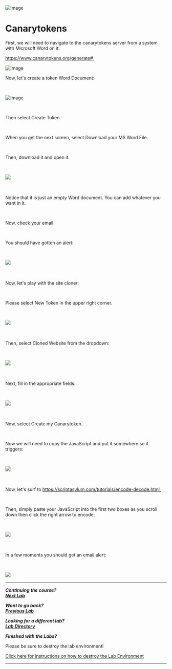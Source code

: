 ![image](https://github.com/user-attachments/assets/068fae26-6e8f-402f-ad69-63a4e6a1f59e)
 

# Canarytokens 


First, we will need to navigate to the canarytokens server from a system with Microsoft Word on it: 

https://www.canarytokens.org/generate# 

![image](https://github.com/user-attachments/assets/7ca0b2ac-9072-4336-9ea8-347797f9b74d)



Now, let's create a token Word Document: 


  

![image](https://github.com/user-attachments/assets/ce30b266-57d9-4f8b-8dc2-82783a7a3599)


  

Then select Create Token. 

  

When you get the next screen, select Download your MS Word File.  

  

Then, download it and open it. 

  

![](attachment/Clipboard_2021-03-12-10-03-10.png) 

  

Notice that it is just an empty Word document. You can add whatever you want in it. 

  

Now, check your email. 

  

You should have gotten an alert: 

  

![](attachment/Clipboard_2021-03-12-10-04-16.png) 

  

Now, let's play with the site cloner: 

  

Please select New Token in the upper right corner. 

  

![](attachment/Clipboard_2021-03-12-10-07-48.png) 

  

Then, select Cloned Website from the dropdown: 

  

![](attachment/Clipboard_2021-03-12-10-08-21.png) 

  

Next, fill in the appropriate fields: 

  

![](attachment/Clipboard_2021-03-12-10-09-19.png) 

  

Now, select Create my Canarytoken. 

  

Now we will need to copy the JavaScript and put it somewhere so it triggers: 

  

![](attachment/Clipboard_2021-03-12-10-11-06.png) 

  

Now, let's surf to https://scriptasylum.com/tutorials/encode-decode.html 

  

Then, simply paste your JavaScript into the first two boxes as you scroll down then click the right arrow to encode: 

  

![](attachment/Clipboard_2021-03-12-10-18-39.png) 

  

In a few moments you should get an email alert: 

  

![](attachment/Clipboard_2021-03-12-10-19-36.png) 

***                                                                 
<b><i>Continuing the course? </br>[Next Lab](/IntroClassFiles/Tools/IntroClass/ADHD/GoPhish.mdd)</i></b>

<b><i>Want to go back? </br>[Previous Lab](/IntroClassFiles/Tools/IntroClass/ADHD/FakeNet-NG.md)</i></b>

<b><i>Looking for a different lab? </br>[Lab Directory](/IntroClassFiles/navigation.md)</i></b>

***Finished with the Labs?***

Please be sure to destroy the lab environment!

[Click here for instructions on how to destroy the Lab Environment](/IntroClassFiles/Tools/IntroClass/LabDestruction/labdestruction.md)

---

  

  

  

 

 



